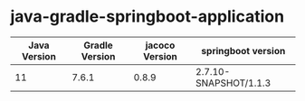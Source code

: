 # java-gradle-springboot-application

|Java Version   |Gradle Version |jacoco Version |springboot version|
|-----------    |-----------    |-----------    |-----------    |
|11|7.6.1|0.8.9|2.7.10-SNAPSHOT/1.1.3|